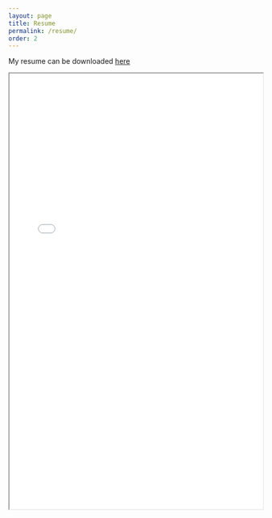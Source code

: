 ```yaml
---
layout: page
title: Resume
permalink: /resume/
order: 2
---
```


My resume can be downloaded [here](/assets/resume/resume.pdf)

<p align="center"> <iframe src="/assets/resume/resume.pdf" style="width:100%;height:90vw"> </p>